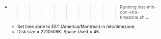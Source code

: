 * >>>>>>>>> Running inst-min-con-xtra-timezone.sh ...
  * Set time zone to EST (America/Montreal) in /etc/timezone.
  * Disk size = 2210508K. Space Used = 4K.

